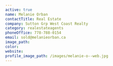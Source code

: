 ```yaml
---
active: true
name: Melanie Orban
contactTitle: Real Estate
company: Sutton Grp West Coast Realty
category: realestateagents
phoneOffice: 778-788-0154
email: sold@melanieorban.ca
image_path:
color:
website:
profile_image_path: /images/melanie-o--web.jpg
---
```



